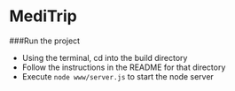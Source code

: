 MediTrip
===============

###Run the project

* Using the terminal, cd into the build directory 
* Follow the instructions in the README for that directory 
* Execute `node www/server.js` to start the node server 